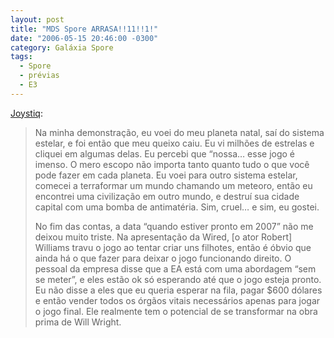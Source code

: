 ```yaml
---
layout: post
title: "MDS Spore ARRASA!!11!!1!"
date: "2006-05-15 20:46:00 -0300"
category: Galáxia Spore
tags: 
  - Spore
  - prévias
  - E3
---
```

[Joystiq](http://www.joystiq.com/2006/05/14/omg-spore-r0x0rz-1/):

> Na minha demonstração, eu voei do meu planeta natal, saí do sistema estelar, e foi então que meu queixo caiu. Eu vi milhões de estrelas e cliquei em algumas delas. Eu percebi que “nossa… esse jogo é imenso. O mero escopo não importa tanto quanto tudo o que você pode fazer em cada planeta. Eu voei para outro sistema estelar, comecei a terraformar um mundo chamando um meteoro, então eu encontrei uma civilização em outro mundo, e destruí sua cidade capital com uma bomba de antimatéria. Sim, cruel… e sim, eu gostei.
>
> No fim das contas, a data “quando estiver pronto em 2007” não me deixou muito triste. Na apresentação da Wired, [o ator Robert] Williams travu o jogo ao tentar criar uns filhotes, então é óbvio que ainda há o que fazer para deixar o jogo funcionando direito. O pessoal da empresa disse que a EA está com uma abordagem “sem se meter”, e eles estão ok só esperando até que o jogo esteja pronto. Eu não disse a eles que eu queria esperar na fila, pagar $600 dólares e então vender todos os órgãos vitais necessários apenas para jogar o jogo final. Ele realmente tem o potencial de se transformar na obra prima de Will Wright.